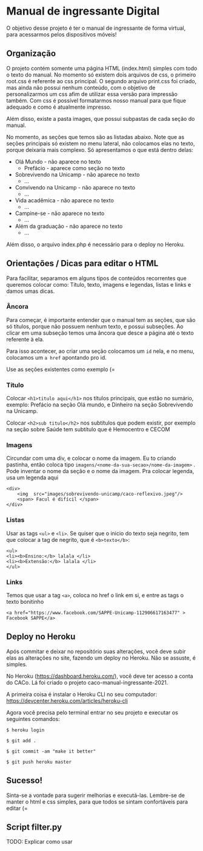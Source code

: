 # Manual de ingressante Digital

O objetivo desse projeto é ter o manual de ingressante de forma virtual, para acessarmos pelos dispositivos móveis!


## Organização
O projeto contém somente uma página HTML (index.html) simples com todo o texto do manual. No momento só existem dois arquivos de css, o primeiro root.css é referente ao css principal. O segundo arquivo print.css foi criado, mas ainda não possui nenhum conteúdo, com o objetivo de personalizarmos um css afim de utilizar essa versão para impressão também. Com css é possível formatarmos nosso manual para que fique adequado e como é atualmente impresso.

Além disso, existe a pasta images, que possui subpastas de cada seção do manual.

No momento, as seções que temos são as listadas abaixo. Note que as seções principais só existem no menu lateral, não colocamos elas no texto, porque deixaria mais complexo. Só apresentamos o que está dentro delas:

* Olá Mundo - não aparece no texto
    * Prefácio - aparece como seção no texto
* Sobrevivendo na Unicamp - não aparece no texto
    * ...
* Convivendo na Unicamp - não aparece no texto
    * ...
* Vida acadêmica - não aparece no texto
    * ...
* Campine-se - não aparece no texto
    * ...
* Além da graduação - não aparece no texto
    * ...

Além disso, o arquivo index.php é necessário para o deploy no Heroku.

## Orientações / Dicas para editar o HTML
Para facilitar, separamos em alguns tipos de conteúdos recorrentes que queremos colocar como: Título, texto, imagens e legendas, listas e links e damos umas dicas.


### Âncora
Para começar, é importante entender que o manual tem as seções, que são só títulos, porque não possuem nenhum texto, e possui subseções. Ao clicar em uma subseção temos uma âncora que desce a página até o texto referente à ela.

Para isso acontecer, ao criar uma seção colocamos um ```id``` nela, e no menu, colocamos um ```a href``` apontando pro id. 

Use as seções existentes como exemplo (=


### Título
Colocar ```<h1>titulo aqui</h1>``` nos títulos principais, que estão no sumário, exemplo: Prefácio na seção Olá mundo, e Dinheiro na seção Sobrevivendo na Unicamp.

Colocar ```<h2>sub titulo</h2>``` nos subtítulos que podem existir, por exemplo na seção sobre Saúde tem subtítulo que é Hemocentro e CECOM


### Imagens
Circundar com uma div, e colocar o nome da imagem. Eu to criando pastinha, então coloca tipo ```imagens/<nome-da-sua-secao>/nome-da-imagem>``` . Pode inventar o nome da seção e o nome da imagem. Pra colocar legenda, usa um <span> legenda aqui </span>

```
<div>
    <img  src="images/sobrevivendo-unicamp/caco-reflexivo.jpeg"/>
    <span> Facul é difícil </span>
</div>
```

### Listas
Usar as tags ```<ul>``` e ```<li>```. Se quiser que o inicio do texto seja negrito, tem que colocar a tag de negrito, que é ```<b>texto</b>```:

```
<ul>
<li><b>Ensino:</b> lalala </li>
<li><b>Extensão:</b> lalala </li>
</ul>
```


### Links
Temos que usar a tag ```<a>```, coloca no href o link em si, e entre as tags o texto bonitinho
```
<a href="https://www.facebook.com/SAPPE-Unicamp-112906617163477" > Facebook SAPPE</a>
```


## Deploy no Heroku
Após commitar e deixar no repositório suas alterações, você deve subir elas as alterações no site, fazendo um deploy no Heroku. Não se assuste, é simples.

No Heroku (https://dashboard.heroku.com/), você deve ter acesso a conta do CACo. Lá foi criado o projeto caco-manual-ingressante-2021.

A primeira coisa é instalar o Heroku CLI no seu computador: https://devcenter.heroku.com/articles/heroku-cli

Agora você precisa pelo terminal entrar no seu projeto e executar os seguintes comandos:

```$ heroku login```

```$ git add .```

```$ git commit -am "make it better"```

```$ git push heroku master```


## Sucesso!
Sinta-se a vontade para sugerir melhorias e executá-las. Lembre-se de manter o html e css simples, para que todos se sintam confortáveis para editar (=



## Script filter.py
TODO: Explicar como usar 
